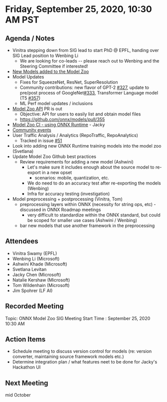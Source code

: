 # Friday, September 25, 2020, 10:30 AM PST

## Agenda / Notes
* Vinitra stepping down from SIG lead to start PhD @ EPFL, handing over SIG Lead position to Wenbing Li
    * We are looking for co-leads -- please reach out to Wenbing and the Steering Committee if interested!
* [New Models added to the Model Zoo](https://github.com/onnx/sigs/blob/master/models-tutorials/docs/ProposedModels.md)
* Model Updates
  * Fixes for SqueezeNet, ResNet, SuperResolution
  * Community contributions: new flavor of GPT-2 [#327](https://github.com/onnx/models/pull/327), update to pre/post process of GoogleNet[#333](https://github.com/onnx/models/pull/333), Transformer Language model (T5 [#357](https://github.com/onnx/models/pull/357))
  * ML Perf model updates / inclusions
* [Model Zoo API](https://github.com/onnx/models/pull/355) PR is out
  * Objective: API for users to easily list and obtain model files
  * https://github.com/onnx/models/pull/355
* [Model Zoo CI - using ONNX Runtime](https://github.com/onnx/models/pull/376) - Jacky
* [Community events](https://github.com/onnx/sigs/blob/master/models-tutorials/docs/CommunityEvents.md)
* User Traffic Analysis / Analytics (RepoTraffic, RepoAnalytics)
  * Tracked in issue [#51](https://github.com/onnx/sigs/issues/51)
* Look into adding new ONNX Runtime training models into the model zoo (Svetlana)
* Update Model Zoo Github best practices
    * Review requirements for adding a new model (Ashwini)
      * Let's make sure it includes enough about the source model to re-export in a new opset
         * scenarios: mobile, quantization, etc.
      * We do need to do an accuracy test after re-exporting the models (Wenbing)
      * Infra for accuracy testing (investigation)
* Model preprocessing + postprocessing (Vinitra, Tom)
    * preprocessing layers within ONNX (necessity for string ops, etc) - discussed in ONNX Roadmap meetings
        * very difficult to standardize within the ONNX standard, but could be scoped for smaller use cases (Ashwini / Wenbing)
    * bar new models that use another framework in the preprocessing

## Attendees 
* Vinitra Swamy (EPFL)
* Wenbing Li (Microsoft)
* Ashwini Khade (Microsoft)
* Svetlana Levitan
* Jacky Chen (Microsoft)
* Natalie Kershaw (Microsoft)
* Tom Wildenhain (Microsoft)
* Jim Spohrer (LF AI)

## Recorded Meeting
Topic: ONNX Model Zoo SIG Meeting
Start Time : September 25, 2020 10:30 AM

## Action Items
- Schedule meeting to discuss version control for models (re: version converter, maintaining source framework models etc.)
- Determine integration plan / what features neet to be done for Jacky's Hackathon UI

## Next Meeting
mid October